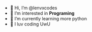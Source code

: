 - 👋 Hi, I’m @lenvxcodes
- 👀 I’m interested in **Programing**
- 🌱 I’m currently learning more python
- 💞️ I luv coding UwU
<!---
lenvxcodes/lenvxcodes is a ✨ special ✨ repository because its `README.md` (this file) appears on your GitHub profile.
You can click the Preview link to take a look at your changes.
--->
